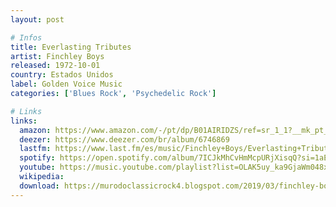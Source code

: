 ```yaml
---
layout: post

# Infos
title: Everlasting Tributes
artist: Finchley Boys
released: 1972-10-01
country: Estados Unidos
label: Golden Voice Music
categories: ['Blues Rock', 'Psychedelic Rock']

# Links
links:
  amazon: https://www.amazon.com/-/pt/dp/B01AIRIDZS/ref=sr_1_1?__mk_pt_BR=%C3%85M%C3%85%C5%BD%C3%95%C3%91&dchild=1&keywords=finchley+boys&qid=1615430536&sr=8-1
  deezer: https://www.deezer.com/br/album/6746869
  lastfm: https://www.last.fm/es/music/Finchley+Boys/Everlasting+Tributes
  spotify: https://open.spotify.com/album/7ICJkMhCvHmMcpURjXisqQ?si=1aETnFWZTkqo5ax3vP1G2g
  youtube: https://music.youtube.com/playlist?list=OLAK5uy_ka9GjaWm048xP2qGFTk-ZOlvUVN7UX69U
  wikipedia:
  download: https://murodoclassicrock4.blogspot.com/2019/03/finchley-boys-everlasting-tributes-1972.html
---
```

